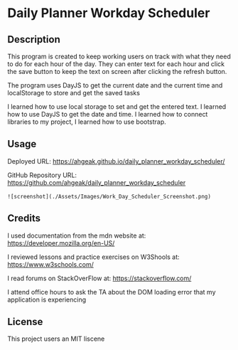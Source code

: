 # Daily Planner Workday Scheduler

## Description

This program is created to keep working users on track with what they need to do for each hour of the day. They can enter text for each hour and click the save button to keep the text on screen after clicking the refresh button.

The program uses DayJS to get the current date and the current time and localStorage to store and get the saved tasks

I learned how to use local storage to set and get the entered text. I learned how to use DayJS to get the date and time. I learned how to connect libraries to my project, I learned how to use bootstrap.

## Usage

Deployed URL: https://ahgeak.github.io/daily_planner_workday_scheduler/

GitHub Repository URL: https://github.com/ahgeak/daily_planner_workday_scheduler


    ![screenshot](./Assets/Images/Work_Day_Scheduler_Screenshot.png)

## Credits
I used documentation from the mdn website at: https://developer.mozilla.org/en-US/

I reviewed lessons and practice exercises on W3Shools at: https://www.w3schools.com/

I read forums on StackOverFlow at: https://stackoverflow.com/ 

I attend office hours to ask the TA about the DOM loading error that my application is experiencing


## License

This project users an MIT liscene